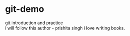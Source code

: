 # git-demo
git introduction and  practice
<br>
i will follow this 
author - prishita singh
i love writing books. 
